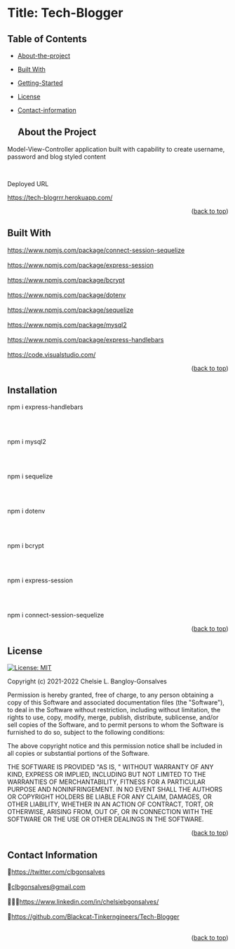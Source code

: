 <div id="top"></div>

# Title: Tech-Blogger


## Table of Contents

* [About-the-project](#About-The-Project)
* [Built With](#Built-With)
* [Getting-Started](#Getting-Started)
* [License](#License)
* [Contact-information](#Contact-Information)


  ## About the Project

<p>Model-View-Controller application built with capability to create username, password and blog styled content</p>
</br>

<P>Deployed URL</p>
<a href= "https://tech-blogrrr.herokuapp.com/">https://tech-blogrrr.herokuapp.com/</a>




  
<div align="center"></div>


<p align="right">(<a href="#top">back to top</a>)</p>

## Built With

<a href="https://www.npmjs.com/package/connect-session-sequelize">https://www.npmjs.com/package/connect-session-sequelize</a>
<br>
</br>
<a href="https://www.npmjs.com/package/express-session">https://www.npmjs.com/package/express-session</a>
<br>
</br>
<a href="https://www.npmjs.com/package/bcrypt">https://www.npmjs.com/package/bcrypt</a>
<br>
</br>
<a href="https://www.npmjs.com/package/dotenv">https://www.npmjs.com/package/dotenv</a>
<br>
</br>
<a href="https://www.npmjs.com/package/sequelize">https://www.npmjs.com/package/sequelize</a>
<br>
</br>
<a href="https://www.npmjs.com/package/mysql2">https://www.npmjs.com/package/mysql2</a>
<br>
</br>
<a href="https://www.npmjs.com/package/express-handlebars">https://www.npmjs.com/package/express-handlebars</a>
<br>
</br>
<a href="https://code.visualstudio.com/">https://code.visualstudio.com/</a>


<p align="right">(<a href="#top">back to top</a>)</p>



<!-- GETTING STARTED -->


## Installation

<p>npm i express-handlebars</p>
<br>
</br>
<p>npm i mysql2</p>
<br>
</br>
<p>npm i sequelize</p>
<br>
</br>
<p>npm i dotenv</p>
<br>
</br>
<p>npm i bcrypt</p>
<br>
</br>
<p>npm i express-session</p>
<br>
</br>
<p>npm i connect-session-sequelize</p>

<p align="right">(<a href="#top">back to top</a>)</p>


<!-- LICENSE -->
## License
[![License: MIT](https://img.shields.io/badge/License-MIT-yellow.svg)](https://opensource.org/licenses/MIT)

Copyright (c) 2021-2022 Chelsie L. Bangloy-Gonsalves

Permission is hereby granted, free of charge, to any person obtaining
a copy of this Software and associated documentation files (the
"Software"), to deal in the Software without restriction, including
without limitation, the rights to use, copy, modify, merge, publish,
distribute, sublicense, and/or sell copies of the Software, and to
permit persons to whom the Software is furnished to do so, subject to
the following conditions:

The above copyright notice and this permission notice shall be
included in all copies or substantial portions of the Software.

THE SOFTWARE IS PROVIDED "AS IS, " WITHOUT WARRANTY OF ANY KIND,
EXPRESS OR IMPLIED, INCLUDING BUT NOT LIMITED TO THE WARRANTIES OF
MERCHANTABILITY, FITNESS FOR A PARTICULAR PURPOSE AND
NONINFRINGEMENT. IN NO EVENT SHALL THE AUTHORS OR COPYRIGHT HOLDERS BE
LIABLE FOR ANY CLAIM, DAMAGES, OR OTHER LIABILITY, WHETHER IN AN ACTION
OF CONTRACT, TORT, OR OTHERWISE, ARISING FROM, OUT OF, OR IN CONNECTION
WITH THE SOFTWARE OR THE USE OR OTHER DEALINGS IN THE SOFTWARE.

<p align="right">(<a href="#top">back to top</a>)</p>



<!-- CONTACT -->
## Contact Information

🐓<a href="https://twitter.com/clbgonsalves">https://twitter.com/clbgonsalves</a>
<br>
</br>
💌clbgonsalves@gmail.com
<br>
</br>
👩🏻‍💻<a href="https://www.linkedin.com/in/chelsiebgonsalves/">https://www.linkedin.com/in/chelsiebgonsalves/</a>
<br>
</br>
🧁<a href="https://github.com/Blackcat-Tinkerngineers/Tech-Blogger">https://github.com/Blackcat-Tinkerngineers/Tech-Blogger</a>
<br>
</br>
<p align="right">(<a href="#top">back to top</a>)</p>
